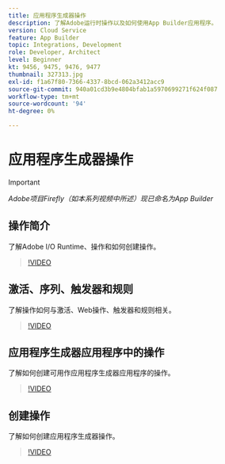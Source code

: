 ```yaml
---
title: 应用程序生成器操作
description: 了解Adobe运行时操作以及如何使用App Builder应用程序。
version: Cloud Service
feature: App Builder
topic: Integrations, Development
role: Developer, Architect
level: Beginner
kt: 9456, 9475, 9476, 9477
thumbnail: 327313.jpg
exl-id: f1a67f80-7366-4337-8bcd-062a3412acc9
source-git-commit: 940a01cd3b9e4804bfab1a5970699271f624f087
workflow-type: tm+mt
source-wordcount: '94'
ht-degree: 0%

---
```


# 应用程序生成器操作

>[!IMPORTANT]
>
> _Adobe项目Firefly（如本系列视频中所述）现已命名为App Builder_

## 操作简介

了解Adobe I/O Runtime、操作和如何创建操作。

>[!VIDEO](https://video.tv.adobe.com/v/339192/?quality=12&learn=on)

## 激活、序列、触发器和规则

了解操作如何与激活、Web操作、触发器和规则相关。

>[!VIDEO](https://video.tv.adobe.com/v/339193/?quality=12&learn=on)

## 应用程序生成器应用程序中的操作

了解如何创建可用作应用程序生成器应用程序的操作。

>[!VIDEO](https://video.tv.adobe.com/v/339194/?quality=12&learn=on)

## 创建操作

了解如何创建应用程序生成器操作。

>[!VIDEO](https://video.tv.adobe.com/v/339195/?quality=12&learn=on)
